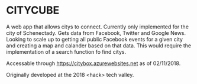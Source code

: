 # CITYCUBE
A web app that allows citys to connect. Currently only implemented for the city of Schenectady. Gets data from Facebook, 
Twitter and Google News. Looking to scale up to getting all public Facebook events for a given city and creating a 
map and calander based on that data. This would require the implementation of a search function fo find citys.  

Accessable through https://citybox.azurewebsites.net as of 02/11/2018.

Originally developed at the 2018 \<hack\> tech valley. 


